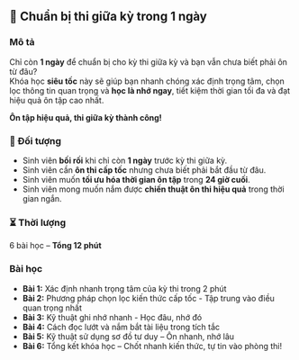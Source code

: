 ## 📌 Chuẩn bị thi giữa kỳ trong 1 ngày  

### Mô tả  
Chỉ còn **1 ngày** để chuẩn bị cho kỳ thi giữa kỳ và bạn vẫn chưa biết phải ôn từ đâu?  
Khóa học **siêu tốc** này sẽ giúp bạn nhanh chóng xác định trọng tâm, chọn lọc thông tin quan trọng và **học là nhớ ngay**, tiết kiệm thời gian tối đa và đạt hiệu quả ôn tập cao nhất.  

**Ôn tập hiệu quả, thi giữa kỳ thành công!**  

### 🎯 Đối tượng  
- Sinh viên **bối rối** khi chỉ còn **1 ngày** trước kỳ thi giữa kỳ.  
- Sinh viên cần **ôn thi cấp tốc** nhưng chưa biết phải bắt đầu từ đâu.  
- Sinh viên muốn **tối ưu hóa thời gian ôn tập** trong **24 giờ cuối**.  
- Sinh viên mong muốn nắm được **chiến thuật ôn thi hiệu quả** trong thời gian ngắn.  

### ⏳ Thời lượng  
6 bài học – **Tổng 12 phút**  

### Bài học  
- **Bài 1:** Xác định nhanh trọng tâm của kỳ thi trong 2 phút  
- **Bài 2:** Phương pháp chọn lọc kiến thức cấp tốc - Tập trung vào điều quan trọng nhất  
- **Bài 3:** Kỹ thuật ghi nhớ nhanh - Học đâu, nhớ đó  
- **Bài 4:** Cách đọc lướt và nắm bắt tài liệu trong tích tắc  
- **Bài 5:** Kỹ thuật sử dụng sơ đồ tư duy – Ôn nhanh, nhớ lâu  
- **Bài 6:** Tổng kết khóa học – Chốt nhanh kiến thức, tự tin vào phòng thi!